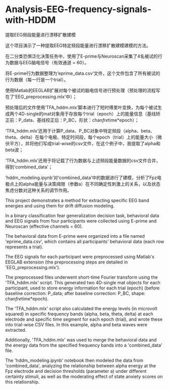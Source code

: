 # Analysis-EEG-frequency-signals-with-HDDM
提取EEG频段能量进行漂移扩散建模

这个项目演示了一种提取EEG特定频段能量进行漂移扩散建模建模的方法。

在二分类恐惧泛化决策任务中，使用了E-prime与Neuroscan采集了4名被试的行为数据与EEG脑电信号（有效通道 = 60）。

将E-prime行为数据整理为‘eprime_data.csv’文件，这个文件包含了所有被试的行为数据（每一行是一个trial）。

使用Matlab的EEGLAB扩展对每个被试的脑电信号进行预处理（预处理的流程写在了‘EEG_preprocessing.mlx’中）；

预处理后的文件使用‘TFA_hddm.mlx’脚本进行了短时傅里叶变换，为每个被试生成两个4D-single的mat对象用于存放每个trial（epoch）上的能量信息（基线矫正前：P_data、基线校正后：P_BC，形状：chan*fre*time*epoch）；

‘TFA_hddm.mlx’还用于计算P_data、P_BC对象中特定频段（alpha、beta、theta、delta）在每个电极、特定时间段，每个epoch（trial）上的能量大小（微伏平方），并将他们写成trial-wise的csv文件，在这个例子中，我提取了alpha和beta波；

‘TFA_hddm.mlx’还用于将记载了行为数据与上述频段能量数据的csv文件合并，得到‘combined_data’；

‘hddm_modeling.ipynb’对‘combined_data’中的数据进行了建模，分析了Fpz电极点上的alpha能量与决策阈限（参数a）在不同确定性刺激上的关系，以及状态焦虑分数对这种关系的调节作用。



This project demonstrates a method for extracting specific EEG band energies and using them for drift diffusion modeling.

In a binary classification fear generalization decision task, behavioral data and EEG signals from four participants were collected using E-prime and Neuroscan (effective channels = 60).

The behavioral data from E-prime were organized into a file named 'eprime_data.csv', which contains all participants' behavioral data (each row represents a trial).

The EEG signals for each participant were preprocessed using Matlab's EEGLAB extension (the preprocessing steps are detailed in 'EEG_preprocessing.mlx').

The preprocessed files underwent short-time Fourier transform using the 'TFA_hddm.mlx' script. This generated two 4D-single mat objects for each participant, used to store energy information for each trial (epoch) (before baseline correction: P_data; after baseline correction: P_BC, shape: chan*fre*time*epoch).

The 'TFA_hddm.mlx' script also calculated the energy levels (in microvolt squared) in specific frequency bands (alpha, beta, theta, delta) at each electrode and specific time segment for each epoch (trial), and wrote these into trial-wise CSV files. In this example, alpha and beta waves were extracted.

Additionally, 'TFA_hddm.mlx' was used to merge the behavioral data and the energy data from the specified frequency bands into a 'combined_data' file.

The 'hddm_modeling.ipynb' notebook then modeled the data from 'combined_data', analyzing the relationship between alpha energy at the Fpz electrode and decision thresholds (parameter a) under different certainty stimuli, as well as the moderating effect of state anxiety scores on this relationship.
